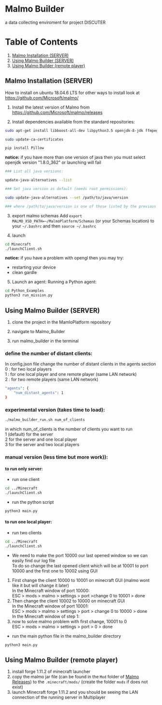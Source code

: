 # Malmo Builder
a data collecting enviroment for project DISCUTER

# Table of Contents
1. [Malmo Installation (SERVER)](#malmo-installation-server)
2. [Using Malmo Builder (SERVER)](#using-malmo-builder-server)
3. [Using Malmo Builder (remote player)](#using-malmo-builder-remote-player)

  
## Malmo Installation (SERVER)

How to install on ubuntu 18.04.6 LTS for other ways to install look at https://github.com/Microsoft/malmo/ 

1. Install the latest version of Malmo from https://github.com/Microsoft/malmo/releases

2. Install dependencies available from the standard repositories:
```sh
sudo apt-get install libboost-all-dev libpython3.5 openjdk-8-jdk ffmpeg python-tk python-imaging-tk

sudo update-ca-certificates

pip install Pillow
```
**notice:** if you have more than one version of java then you must select openjdk version "1.8.0_362" or launching will fail 
```sh
### List all java versions:

update-java-alternatives --list

### Set java version as default (needs root permissions):

sudo update-java-alternatives --set /path/to/java/version

### where /path/to/java/version is one of those listed by the previous command (e.g. /usr/lib/jvm/java-1.8.0-openjdk-amd64).
```

3. export malmo schemas
Add ```export MALMO_XSD_PATH=~/MalmoPlatform/Schemas``` (or your Schemas location) to your ```~/.bashrc``` and then ```source ~/.bashrc```

4. launch
```sh
cd Minecraft
./launchClient.sh 
```
**notice:** if you have a problem with opengl then you may try:
 - restarting your device
 - clean gardle

5. Launch an agent:
Running a Python agent:
```sh
cd Python_Examples
python3 run_mission.py
```
## Using Malmo Builder (SERVER)

1. clone the project in the MamloPlatform repository

2. navigate to Malmo_Builder

3. run malmo_builder in the terminal 
### define the number of distant clients:
In config.json file change the number of distant clients in the agents section  
0 : for two local players  
1 : for one local player and one remote player (same LAN network)  
2 : for two remote players (same LAN network)
```sh
"agents": {
    "num_distant_agents": 1
}
```
### experimental version (takes time to load):
```sh 
./malmo_builder_run.sh num_of_clients
```
in which num_of_clients is the number of clients you want to run  
    1 (default) for the server  
    2 for the server and one local player  
    3 for the server and two local players  

### manual version (less time but more work)):
#### to run only server:
- run one client
```sh
cd ../Minecraft
./launchClient.sh
```
- run the python script
```sh
python3 main.py
```

#### to run one local player:
- run two clients
```sh
cd ../Minecraft
./launchClient.sh
```
- We need to make the port 10000 our last opened window so we can easily find our log file  
To do so change the last opened client which will be at 10001 to port 10000 and the first one to 10002 using GUI
1. First change the client 10000 to 10001 on minecraft GUI (malmo wont like it but will change it later)  
In the Minecraft window of port 10000:  
ESC > mods > malmo > settings > port  >change 0 to 10001 > done  
2. Then change the client 10002 to 10000 on minecraft GUI  
In the Minecraft window of port 10001:  
ESC > mods > malmo > settings > port > change 0 to 10000 > done  
In the Minecraft window of step 1:  
3. now to solve malmo problem with first change, 10001 to 0  
ESC > mods > malmo > settings > port > 0 > done  

- run the main python file in the malmo_builder directory
```sh
python3 main.py
```
## Using Malmo Builder (remote player)
1. install forge 1.11.2 of minecraft launcher
2. copy the malmo jar file (can be found in the ``Mod`` folder of [Malmo Releases](https://github.com/microsoft/malmo/releases)) to the ```.minecraft/mods/``` (create the folder ```mods``` if does not exist)
3. launch Minecraft forge 1.11.2 and you should be seeing the LAN connection of the running server in Multiplayer



